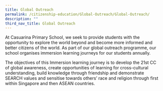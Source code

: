 ```yaml
---
title: Global Outreach
permalink: /citizenship-education/Global-Outreach/Global-Outreach/
description: ""
third_nav_title: Global Outreach
---
```



At Casuarina Primary School, we seek to provide students with the opportunity to explore the world beyond and become more informed and better citizens of the world. As part of our global outreach programme, our school organises immersion learning journeys for our students annually.

  

The objectives of this Immersion learning journey is to develop the 21st CC of global awareness, create opportunities of learning for cross-cultural understanding, build knowledge through friendship and demonstrate SEARCH values and sensitise towards others’ race and religion through first within Singapore and then ASEAN countries.